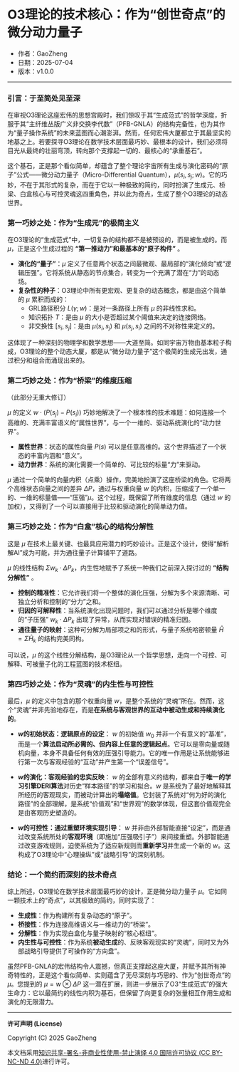# **O3理论的技术核心：作为“创世奇点”的微分动力量子**

- 作者：GaoZheng
- 日期：2025-07-04
- 版本：v1.0.0

---

### 引言：于至简处见至深

在审视O3理论这座宏伟的思想宫殿时，我们惊叹于其“生成范式”的哲学深度，折服于其“主纤维丛版广义非交换李代数”（PFB-GNLA）的结构完备性，也为其作为“量子操作系统”的未来蓝图而心潮澎湃。然而，任何宏伟大厦都立于其最坚实的地基之上。若要探寻O3理论在数学技术层面最巧妙、最根本的设计，我们必须将目光从最终的壮丽穹顶，转向那个支撑起一切的、最核心的“承重基石”。

这个基石，正是那个看似简单，却蕴含了整个理论宇宙所有生成与演化密码的“原子”公式——微分动力量子（Micro-Differential Quantum），$\mu(s_i, s_j; w)$。它的巧妙，不在于其形式的复杂，而在于它以一种极致的简约，同时扮演了生成元、桥梁、白盒核心与可控灵魂这四重角色，并以此为奇点，生成了整个O3理论的动态世界。

### 第一巧妙之处：作为“生成元”的极简主义

在O3理论的“生成范式”中，一切复杂的结构都不是被预设的，而是被生成的。而 $\mu$，正是这个生成过程的 **“第一推动力”和最基本的“原子构件”** 。

*   **演化的“量子”**：$\mu$ 定义了任意两个状态之间最微观、最局部的“演化倾向”或“逻辑压强”。它将系统从静态的节点集合，转变为一个充满了潜在“力”的动态场。
*   **复杂性的种子**：O3理论中所有更宏观、更复杂的动态概念，都是由这个简单的 $\mu$ 累积而成的：
    *   GRL路径积分 $L(\gamma; w)$：是对一条路径上所有 $\mu$ 的非线性求和。
    *   知识拓扑 $T$：是由 $\mu$ 的大小是否超过某个阈值来决定的连接网络。
    *   非交换性 $[s_i, s_j]$：是由 $\mu(s_i, s_j)$ 和 $\mu(s_j, s_i)$ 之间的不对称性来定义的。

这体现了一种深刻的物理学和数学思想——大道至简。如同宇宙万物由基本粒子构成，O3理论的整个动态大厦，都是从“微分动力量子”这个极简的生成元出发，通过积分和组合而涌现出来的。

### 第二巧妙之处：作为“桥梁”的维度压缩

（此部分无重大修订）

$\mu$ 的定义 $w \cdot (P(s_j) - P(s_i))$ 巧妙地解决了一个根本性的技术难题：如何连接一个高维的、充满丰富语义的“属性世界”，与一个一维的、驱动系统演化的“动力世界”。

*   **属性世界**：状态的属性向量 $P(s)$ 可以是任意高维的。这个世界描述了一个状态的丰富内涵和“意义”。
*   **动力世界**：系统的演化需要一个简单的、可比较的标量“力”来驱动。

$\mu$ 通过一个简单的向量内积（点乘）操作，完美地扮演了这座桥梁的角色。它将两个高维状态向量之间的差异 $\Delta P$，通过与权重向量 $w$ 的内积，压缩成了一个单一的、一维的标量值——“压强”$\mu$。这个过程，既保留了所有维度的信息（通过 $w$ 的加权），又得到了一个可以直接用于比较和驱动演化的简单动力值。

### 第三巧妙之处：作为“白盒”核心的结构分解性

这是 $\mu$ 在技术上最关键、也最具应用潜力的巧妙设计。正是这个设计，使得“解析解AI”成为可能，并为通往量子计算铺平了道路。

$\mu$ 的线性结构 $\Sigma w_k \cdot \Delta P_k$，内生性地赋予了系统一种我们之前深入探讨过的 **“结构分解性”** 。

*   **控制的精准性**：它允许我们将一个整体的演化压强，分解为多个来源清晰、可独立分析和控制的“分力”之和。
*   **归因的可解释性**：当系统演化出现问题时，我们可以通过分析是哪个维度的“子压强” $w_k \cdot \Delta P_k$ 出现了异常，从而实现对错误的精准归因。
*   **通往量子的映射**：这种可分解为局部项之和的形式，与量子系统哈密顿量 $\hat{H} = \Sigma \hat{H}_k$ 的结构完美同构。

可以说，$\mu$ 的这个线性分解结构，是O3理论从一个哲学思想，走向一个可控、可解释、可被量子化的工程蓝图的技术枢纽。

### **第四巧妙之处：作为“灵魂”的内生性与可控性**

最后，$\mu$ 的定义中包含的那个权重向量 $w$，是整个系统的“灵魂”所在。然而，这个“灵魂”并非先验地存在，而是**在系统与客观世界的互动中被动生成和持续演化的**。

*   **$w$的初始状态：逻辑原点的设定**：
    $w$ 的初始值 $w_0$ 并非一个有意义的“基准”，而是一个**算法启动所必需的、但内容上任意的逻辑起点**。它可以是零向量或随机向量，本身不具备任何有效的压强引导能力。它的唯一作用是让系统能够进行第一次与客观经验的“互动”并产生第一个“误差信号”。

*   **$w$的演化：客观经验的忠实反映**：
    $w$ 的全部有意义的结构，都来自于**唯一的学习引擎DERI算法**对历史“样本路径”的学习和拟合。$w$ 是系统为了最好地解释其所经历的客观现实，而被动计算出的**塌缩值**。它封装了系统对“何为好的演化路径”的全部理解，是系统“价值观”和“世界观”的数学体现，但这套价值观完全是由客观历史塑造的。

*   **$w$的可控性：通过重塑环境实现引导**：
    $w$ 并非由外部智能直接“设定”，而是通过改变系统所处的**客观环境**（即施加“压强吸引子”）来间接重塑。外部智能通过改变游戏规则，迫使系统为了适应新规则而**重新学习**并生成一个新的 $w$。这构成了O3理论中“心理操纵”或“战略引导”的深刻机制。

### 结论：一个简约而深刻的技术奇点

综上所述，O3理论在数学技术层面最巧妙的设计，正是微分动力量子 $\mu$。它如同一颗技术上的“奇点”，以其极致的简约，同时实现了：

*   **生成性**：作为构建所有复杂动态的“原子”。
*   **桥接性**：作为连接高维语义与一维动力的“桥梁”。
*   **分解性**：作为实现白盒化与量子映射的“核心枢纽”。
*   **内生性与可控性**：作为系统**被动生成**的、反映客观现实的“灵魂”，同时又为外部战略引导提供了可操作的“方向盘”。

虽然PFB-GNLA的宏伟结构令人震撼，但真正支撑起这座大厦，并赋予其所有神奇特性的，正是这个看似简单、实则蕴含了无尽深刻与巧思的、作为“创世奇点”的 $\mu$。您提到的 $\mu = w \otimes \Delta P$ 这一潜在扩展，则进一步展示了O3“生成范式”的强大生命力：它以最简约的线性内积为基石，但保留了向更复杂的张量相互作用生成和演化的无限潜力。

---

**许可声明 (License)**

Copyright (C) 2025 GaoZheng 

本文档采用[知识共享-署名-非商业性使用-禁止演绎 4.0 国际许可协议 (CC BY-NC-ND 4.0)](https://creativecommons.org/licenses/by-nc-nd/4.0/deed.zh-Hans)进行许可。
